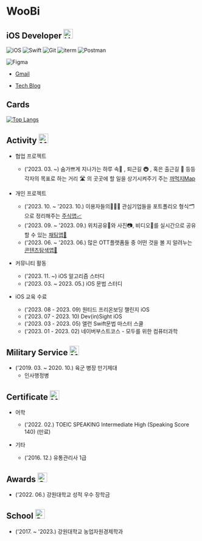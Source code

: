

# WooBi

## iOS Developer <img src="https://raw.githubusercontent.com/Tarikul-Islam-Anik/Animated-Fluent-Emojis/master/Emojis/Hand%20gestures/Hand%20with%20Fingers%20Splayed%20Light%20Skin%20Tone.png" alt="Hand with Fingers Splayed Light Skin Tone" width="25" height="25" />

  ![iOS](https://img.shields.io/badge/iOS-000000?style=for-the-badge&logo=ios&logoColor=white)
  ![Swift](https://img.shields.io/badge/Swift-FA7343?style=for-the-badge&logo=swift&logoColor=white)
  ![Git](https://img.shields.io/badge/GIT-E44C30?style=for-the-badge&logo=git&logoColor=white)
  ![iterm](https://img.shields.io/badge/iTerm2-000000?style=for-the-badge&logo=iterm2&logoColor=white)
  ![Postman](https://img.shields.io/badge/Postman-FF6C37?style=for-the-badge&logo=postman&logoColor=white)

  ![Figma](https://img.shields.io/badge/Figma-F24E1E?style=for-the-badge&logo=figma&logoColor=white)

- [Gmail](mailto:woobios97@gmail.com)

- [Tech Blog](https://woobios97portfolio.notion.site/Develop-a6b9c8b58d40476b901101e703f5acf9?pvs=4)


## Cards

[![Top Langs](https://github-readme-stats.vercel.app/api/top-langs/?username=Woobios97)](https://github.com/anuraghazra/github-readme-stats)


## Activity <img src="https://github.com/Tarikul-Islam-Anik/Animated-Fluent-Emojis/blob/master/Emojis/People/Man%20Running.png" alt="Man Ruuning" width="25" height="25" />

- 협업 프로젝트
  - ('2023. 03. ~) 숨가쁘게 지나가는 하루 속🚶 , 퇴근길 🚇 , 혹은 출근길 🚉 등등 각자의 목표로 하는 거리 🛣️ 의 곳곳에 할 일을 상기시켜주기 주는 [까먹지Map](https://github.com/Woobios97/dontforgetMAP)

- 개인 프로젝트
  - ('2023. 10. ~ '2023. 10.) 이용자들의🙋🏻‍♂️ 관심기업들을 포트폴리오 형식🗂️으로 정리해주는 [주식앱📈](https://github.com/Woobios97/TradeHip)
  - ('2023. 09. ~ '2023. 09.) 위치공유📍와 사진📷, 비디오📼를 실시간으로 공유할 수 있는 [채팅앱💬](https://github.com/Woobios97/Messengar)
  - ('2023. 06. ~ '2023. 06.) 많은 OTT플랫폼들 중 어떤 것을 볼 지 알려누는 [콘텐츠탐색앱🎥](https://github.com/Woobios97/MovingSurfing)

- 커뮤니티 활동
  - ('2023. 11. ~) iOS 알고리즘 스터디
  - ('2023. 03. ~ 2023. 05.) iOS 문법 스터디
 
- iOS 교육 수료
  - ('2023. 08 - 2023. 09) 원티드 프리온보딩 챌린지 iOS
  - ('2023. 07 - 2023. 10) Dev(in)Sight iOS
  - ('2023. 03 - 2023. 05) 앨런 Swift문법 마스터 스쿨
  - ('2023. 01 - 2023. 02) 네이버부스트코스 - 모두를 위한 컴퓨터과학


## Military Service <img src="https://github.com/Tarikul-Islam-Anik/Animated-Fluent-Emojis/blob/master/Emojis/Objects/Military%20Helmet.png" alt="Military Helmet" width="25" height="25" />
- ('2019. 03. ~ 2020. 10.) 육군 병장 만기제대
  - 인사행정병

## Certificate <img src="https://github.com/Tarikul-Islam-Anik/Animated-Fluent-Emojis/blob/master/Emojis/Activities/Military%20Medal.png" alt="Military Medal" width="25" height="25" />

- 어학
  - ('2022. 02.) TOEIC SPEAKING Intermediate High (Speaking Score 140) (만료)
    
- 기타
  - ('2016. 12.) 유통관리사 1급


## Awards <img src="https://github.com/Tarikul-Islam-Anik/Animated-Fluent-Emojis/blob/master/Emojis/Symbols/Check%20Mark%20Button.png" alt="Check Mark Button" width="25" height="25" />
- ('2022. 06.) 강원대학교 성적 우수 장학금

 
## School <img src="https://github.com/Tarikul-Islam-Anik/Animated-Fluent-Emojis/blob/master/Emojis/Travel%20and%20places/School.png" alt="School" width="25" height="25" />

- ('2017. ~ '2023.) 강원대학교 농업자원경제학과
